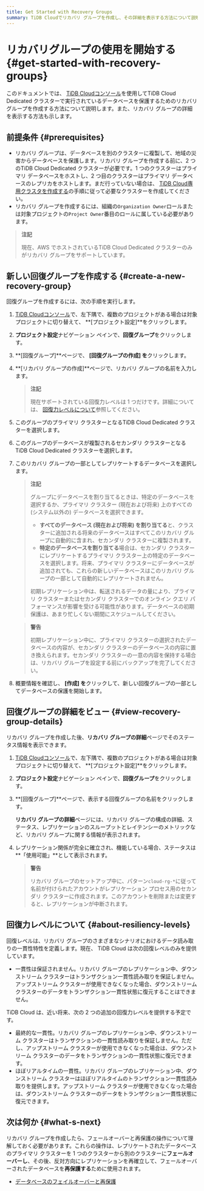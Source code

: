 ```yaml
---
title: Get Started with Recovery Groups
summary: TiDB Cloudでリカバリ グループを作成し、その詳細を表示する方法について説明します。
---
```


# リカバリグループの使用を開始する {#get-started-with-recovery-groups}

このドキュメントでは、 [TiDB Cloudコンソール](https://tidbcloud.com/)を使用してTiDB Cloud Dedicated クラスターで実行されているデータベースを保護するためのリカバリ グループを作成する方法について説明します。また、リカバリ グループの詳細を表示する方法も示します。

## 前提条件 {#prerequisites}

-   リカバリ グループは、データベースを別のクラスターに複製して、地域の災害からデータベースを保護します。リカバリ グループを作成する前に、2 つのTiDB Cloud Dedicated クラスターが必要です。1 つのクラスターはプライマリ データベースをホストし、2 つ目のクラスターはプライマリ データベースのレプリカをホストします。まだ行っていない場合は、 [TiDB Cloud専用クラスタを作成する](/tidb-cloud/create-tidb-cluster.md)の手順に従って必要なクラスターを作成してください。
-   リカバリ グループを作成するには、組織の`Organization Owner`ロールまたは対象プロジェクトの`Project Owner`番目のロールに属している必要があります。

> **注記**
>
> 現在、AWS でホストされているTiDB Cloud Dedicated クラスターのみがリカバリ グループをサポートしています。

## 新しい回復グループを作成する {#create-a-new-recovery-group}

回復グループを作成するには、次の手順を実行します。

1.  [TiDB Cloudコンソール](https://tidbcloud.com/)で、<mdsvgicon name="icon-left-projects">左下隅で、複数のプロジェクトがある場合は対象プロジェクトに切り替えて、 **[プロジェクト設定]**をクリックします。</mdsvgicon>

2.  **プロジェクト設定**ナビゲーション ペインで、**回復グループ**をクリックします。

3.  **[回復グループ]**ページで、 **[回復グループの作成] を**クリックします。

4.  **[リカバリ グループの作成]**ページで、リカバリ グループの名前を入力します。

    > **注記**
    >
    > 現在サポートされている回復力レベルは 1 つだけです。詳細については、 [回復力レベルについて](#about-resiliency-levels)参照してください。

5.  このグループのプライマリ クラスターとなるTiDB Cloud Dedicated クラスターを選択します。

6.  このグループのデータベースが複製されるセカンダリ クラスターとなるTiDB Cloud Dedicated クラスターを選択します。

7.  このリカバリ グループの一部としてレプリケートするデータベースを選択します。

    > **注記**
    >
    > グループにデータベースを割り当てるときは、特定のデータベースを選択するか、プライマリ クラスター (現在および将来) 上のすべての (システム以外の) データベースを選択できます。
    >
    > -   **すべてのデータベース (現在および将来) を割り当てる**と、クラスターに追加される将来のデータベースはすべてこのリカバリ グループに自動的に含まれ、セカンダリ クラスターに複製されます。
    > -   **特定のデータベースを割り当てる**場合は、セカンダリ クラスターにレプリケートするプライマリ クラスター上の特定のデータベースを選択します。将来、プライマリ クラスターにデータベースが追加されても、これらの新しいデータベースはこのリカバリ グループの一部として自動的にレプリケートされません。
    >
    > 初期レプリケーション中は、転送されるデータの量により、プライマリ クラスターまたはセカンダリ クラスターでのオンライン クエリ パフォーマンスが影響を受ける可能性があります。データベースの初期保護は、あまり忙しくない期間にスケジュールしてください。

    > **警告**
    >
    > 初期レプリケーション中に、プライマリ クラスターの選択されたデータベースの内容が、セカンダリ クラスターのデータベースの内容に置き換えられます。セカンダリ クラスターの一意の内容を保持する場合は、リカバリ グループを設定する前にバックアップを完了してください。

8.  概要情報を確認し、 **[作成] を**クリックして、新しい回復グループの一部としてデータベースの保護を開始します。

## 回復グループの詳細をビュー {#view-recovery-group-details}

リカバリ グループを作成した後、**リカバリ グループの詳細**ページでそのステータス情報を表示できます。

1.  [TiDB Cloudコンソール](https://tidbcloud.com/)で、<mdsvgicon name="icon-left-projects">左下隅で、複数のプロジェクトがある場合は対象プロジェクトに切り替えて、 **[プロジェクト設定]**をクリックします。</mdsvgicon>

2.  **プロジェクト設定**ナビゲーション ペインで、**回復グループ**をクリックします。

3.  **[回復グループ]**ページで、表示する回復グループの名前をクリックします。

    **リカバリ グループの詳細**ページには、リカバリ グループの構成の詳細、ステータス、レプリケーションのスループットとレイテンシーのメトリックなど、リカバリ グループに関する情報が表示されます。

4.  レプリケーション関係が完全に確立され、機能している場合、ステータスは**「使用可能」**として表示されます。

    > **警告**
    >
    > リカバリ グループのセットアップ中に、パターン`cloud-rg-*`に従って名前が付けられたアカウントがレプリケーション プロセス用のセカンダリ クラスターに作成されます。このアカウントを削除または変更すると、レプリケーションが中断されます。

## 回復力レベルについて {#about-resiliency-levels}

回復レベルは、リカバリ グループのさまざまなシナリオにおけるデータ読み取りの一貫性特性を定義します。現在、 TiDB Cloud は次の回復レベルのみを提供しています。

-   一貫性は保証されません。リカバリ グループのレプリケーション中、ダウンストリーム クラスターはトランザクション一貫性読み取りを保証しません。アップストリーム クラスターが使用できなくなった場合、ダウンストリーム クラスターのデータをトランザクション一貫性状態に復元することはできません。

TiDB Cloud は、近い将来、次の 2 つの追加の回復力レベルを提供する予定です。

-   最終的な一貫性。リカバリ グループのレプリケーション中、ダウンストリーム クラスターはトランザクションの一貫性読み取りを保証しません。ただし、アップストリーム クラスターが使用できなくなった場合は、ダウンストリーム クラスターのデータをトランザクションの一貫性状態に復元できます。
-   ほぼリアルタイムの一貫性。リカバリ グループのレプリケーション中、ダウンストリーム クラスターはほぼリアルタイムのトランザクション一貫性読み取りを提供します。アップストリーム クラスターが使用できなくなった場合は、ダウンストリーム クラスターのデータをトランザクション一貫性状態に復元できます。

## 次は何か {#what-s-next}

リカバリ グループを作成したら、フェールオーバーと再保護の操作について理解しておく必要があります。これらの操作は、レプリケートされたデータベースのプライマリ クラスターを 1 つのクラスターから別のクラスターに**フェールオーバーし**、その後、反対方向にレプリケーションを再確立して、フェールオーバーされたデータベースを**再保護する**ために使用されます。

-   [データベースのフェイルオーバーと再保護](/tidb-cloud/recovery-group-failover.md)
